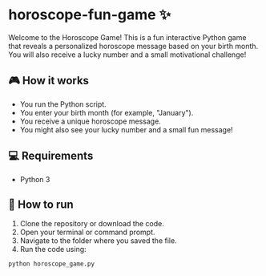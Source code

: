 # horoscope-fun-game ✨
Welcome to the Horoscope Game! This is a fun interactive Python game that reveals a personalized horoscope message based on your birth month. You will also receive a lucky number and a small motivational challenge!

## 🎮 How it works
- You run the Python script.
- You enter your birth month (for example, "January").
- You receive a unique horoscope message.
- You might also see your lucky number and a small fun message!

## 💻 Requirements
- Python 3

## 🚀 How to run
1. Clone the repository or download the code.
2. Open your terminal or command prompt.
3. Navigate to the folder where you saved the file.
4. Run the code using:
   
```bash
python horoscope_game.py

